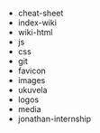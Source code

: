 - cheat-sheet
- index-wiki
- wiki-html
- js
- css
- git
- favicon
- images
- ukuvela
- logos
- media
- jonathan-internship
